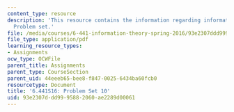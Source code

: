 ```yaml
---
content_type: resource
description: 'This resource contains the information regarding information theory:
  Problem set.'
file: /media/courses/6-441-information-theory-spring-2016/93e2307ddd9995882060ae2289d00061_MIT6_441S16_problem_set10.pdf
file_type: application/pdf
learning_resource_types:
- Assignments
ocw_type: OCWFile
parent_title: Assignments
parent_type: CourseSection
parent_uid: 44eeeb65-bee8-f847-0025-6434ba60fcb0
resourcetype: Document
title: '6.441S16: Problem Set 10'
uid: 93e2307d-dd99-9588-2060-ae2289d00061
---
```

